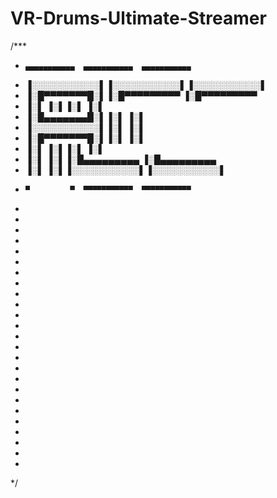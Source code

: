 # VR-Drums-Ultimate-Streamer


/***
 *     ▄▄▄▄▄▄▄▄▄▄▄  ▄▄▄▄▄▄▄▄▄▄▄  ▄▄▄▄▄▄▄▄▄▄▄ 
 *    ▐░░░░░░░░░░░▌▐░░░░░░░░░░░▌▐░░░░░░░░░░░▌
 *    ▐░█▀▀▀▀▀▀▀█░▌▐░█▀▀▀▀▀▀▀▀▀ ▐░█▀▀▀▀▀▀▀▀▀ 
 *    ▐░▌       ▐░▌▐░▌          ▐░▌          
 *    ▐░█▄▄▄▄▄▄▄█░▌▐░▌          ▐░▌          
 *    ▐░░░░░░░░░░░▌▐░▌          ▐░▌          
 *    ▐░█▀▀▀▀▀▀▀█░▌▐░▌          ▐░▌          
 *    ▐░▌       ▐░▌▐░▌          ▐░▌          
 *    ▐░▌       ▐░▌▐░█▄▄▄▄▄▄▄▄▄ ▐░█▄▄▄▄▄▄▄▄▄ 
 *    ▐░▌       ▐░▌▐░░░░░░░░░░░▌▐░░░░░░░░░░░▌
 *     ▀         ▀  ▀▀▀▀▀▀▀▀▀▀▀  ▀▀▀▀▀▀▀▀▀▀▀ 
 *                                           
 *                                           
 *                                           
 *                                           
 *                                           
 *                                           
 *                                           
 *                                           
 *                                           
 *                                           
 *                                           
 *                                           
 *                                           
 *                                           
 *                                           
 *                                           
 *                                           
 *                                           
 *                                           
 *                                           
 *                                           
 *                                           
 *                                           
 *                                           
 *                                           
 */


